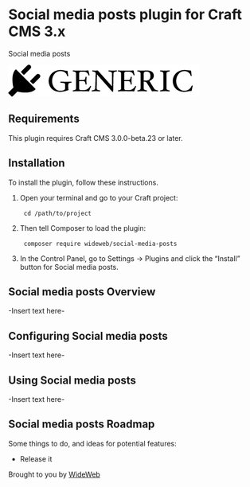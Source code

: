 # Social media posts plugin for Craft CMS 3.x

Social media posts

![Screenshot](resources/img/plugin-logo.png)

## Requirements

This plugin requires Craft CMS 3.0.0-beta.23 or later.

## Installation

To install the plugin, follow these instructions.

1. Open your terminal and go to your Craft project:

        cd /path/to/project

2. Then tell Composer to load the plugin:

        composer require wideweb/social-media-posts

3. In the Control Panel, go to Settings → Plugins and click the “Install” button for Social media posts.

## Social media posts Overview

-Insert text here-

## Configuring Social media posts

-Insert text here-

## Using Social media posts

-Insert text here-

## Social media posts Roadmap

Some things to do, and ideas for potential features:

* Release it

Brought to you by [WideWeb](WideWeb.pro)
